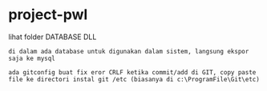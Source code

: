 # project-pwl

lihat folder DATABASE DLL

    di dalam ada database untuk digunakan dalam sistem, langsung ekspor saja ke mysql

    ada gitconfig buat fix eror CRLF ketika commit/add di GIT, copy paste file ke directori instal git /etc (biasanya di c:\ProgramFile\Git\etc)
